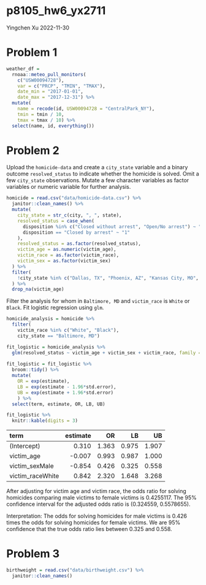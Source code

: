 p8105_hw6_yx2711
================
Yingchen Xu
2022-11-30

# Problem 1

``` r
weather_df = 
  rnoaa::meteo_pull_monitors(
    c("USW00094728"),
    var = c("PRCP", "TMIN", "TMAX"), 
    date_min = "2017-01-01",
    date_max = "2017-12-31") %>%
  mutate(
    name = recode(id, USW00094728 = "CentralPark_NY"),
    tmin = tmin / 10,
    tmax = tmax / 10) %>%
  select(name, id, everything())
```

# Problem 2

Upload the `homicide-data` and create a `city_state` variable and a
binary outcome `resolved_status` to indicate whether the homicide is
solved. Omit a few `city_state` observations. Mutate a few character
variables as factor variables or numeric variable for further analysis.

``` r
homicide = read.csv("data/homicide-data.csv") %>% 
  janitor::clean_names() %>% 
  mutate(
    city_state = str_c(city, ", ", state),
    resolved_status = case_when(
      disposition %in% c("Closed without arrest", "Open/No arrest") ~ "0",
      disposition == "Closed by arrest" ~ "1"
    ),
    resolved_status = as.factor(resolved_status),
    victim_age = as.numeric(victim_age),
    victim_race = as.factor(victim_race),
    victim_sex = as.factor(victim_sex)
  ) %>% 
  filter(
    !city_state %in% c("Dallas, TX", "Phoenix, AZ", "Kansas City, MO", "Tulsa, AL")
  ) %>% 
  drop_na(victim_age)
```

Filter the analysis for whom in `Baltimore, MD` and `victim_race` is
`White` or `Black`. Fit logistic regression using `glm`.

``` r
homicide_analysis = homicide %>% 
  filter(
    victim_race %in% c("White", "Black"),
    city_state == "Baltimore, MD")

fit_logistic = homicide_analysis %>% 
  glm(resolved_status ~ victim_age + victim_sex + victim_race, family = binomial(), data = .)
  
fit_logistic = fit_logistic %>% 
  broom::tidy() %>% 
  mutate(
    OR = exp(estimate),
    LB = exp(estimate - 1.96*std.error),
    UB = exp(estimate + 1.96*std.error)
    ) %>% 
  select(term, estimate, OR, LB, UB) 

fit_logistic %>% 
  knitr::kable(digits = 3)
```

| term             | estimate |    OR |    LB |    UB |
|:-----------------|---------:|------:|------:|------:|
| (Intercept)      |    0.310 | 1.363 | 0.975 | 1.907 |
| victim_age       |   -0.007 | 0.993 | 0.987 | 1.000 |
| victim_sexMale   |   -0.854 | 0.426 | 0.325 | 0.558 |
| victim_raceWhite |    0.842 | 2.320 | 1.648 | 3.268 |

After adjusting for victim age and victim race, the odds ratio for
solving homicides comparing male victims to female victims is 0.4255117.
The 95% confidence interval for the adjusted odds ratio is (0.324559,
0.5578655).

Interpretation: The odds for solving homicides for male victims is 0.426
times the odds for solving homicides for female victims. We are 95%
confidence that the true odds ratio lies between 0.325 and 0.558.

# Problem 3

``` r
birthweight = read.csv("data/birthweight.csv") %>% 
  janitor::clean_names()
```
